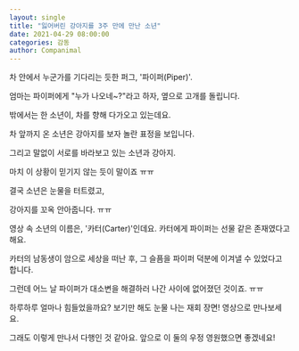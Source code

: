```yaml
---
layout: single
title: "잃어버린 강아지를 3주 만에 만난 소년"
date: 2021-04-29 08:00:00
categories: 감동
author: Companimal
---
```


차 안에서 누군가를 기다리는 듯한 퍼그, '파이퍼(Piper)'.

엄마는 파이퍼에게 "누가 나오네~?"라고 하자, 옆으로 고개를 돌립니다.

밖에서는 한 소년이, 차를 향해 다가오고 있는데요.

차 앞까지 온 소년은 강아지를 보자 놀란 표정을 보입니다.

그리고 말없이 서로를 바라보고 있는 소년과 강아지.

마치 이 상황이 믿기지 않는 듯이 말이죠 ㅠㅠ

결국 소년은 눈물을 터트렸고,

강아지를 꼬옥 안아줍니다. ㅠㅠ

영상 속 소년의 이름은, '카터(Carter)'인데요. 카터에게 파이퍼는 선물 같은 존재였다고 해요.

카터의 남동생이 암으로 세상을 떠난 후, 그 슬픔을 파이퍼 덕분에 이겨낼 수 있었다고 합니다.

그런데 어느 날 파이퍼가 대소변을 해결하러 나간 사이에 없어졌던 것이죠. ㅠㅠ

하루하루 얼마나 힘들었을까요? 보기만 해도 눈물 나는 재회 장면! 영상으로 만나보세요.

그래도 이렇게 만나서 다행인 것 같아요. 앞으로 이 둘의 우정 영원했으면 좋겠네요!
